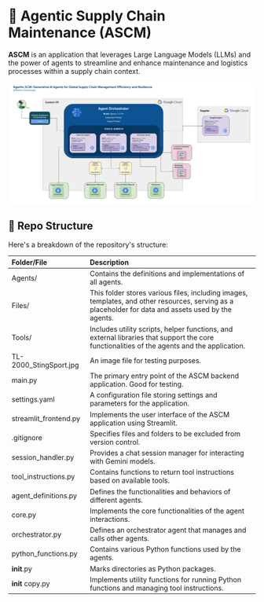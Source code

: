 # 🤖 Agentic Supply Chain Maintenance (ASCM)

**ASCM** is an application that leverages Large Language Models (LLMs) and the power of agents to streamline and enhance maintenance and logistics processes within a supply chain context.

![Architecture](Files/architecture.png)

## 📂 Repo Structure
Here's a breakdown of the repository's structure:

|Folder/File|Description|
|:---|:---|
|Agents/|Contains the definitions and implementations of all agents.|
|Files/|This folder stores various files, including images, templates, and other resources, serving as a placeholder for data and assets used by the agents.|
|Tools/|Includes utility scripts, helper functions, and external libraries that support the core functionalities of the agents and the application.|
|TL-2000_StingSport.jpg|An image file for testing purposes.|
|main.py|The primary entry point of the ASCM backend application. Good for testing.|
|settings.yaml|A configuration file storing settings and parameters for the application.|
|streamlit_frontend.py|Implements the user interface of the ASCM application using Streamlit.|
|.gitignore|Specifies files and folders to be excluded from version control.|
|session_handler.py|Provides a chat session manager for interacting with Gemini models.|
|tool_instructions.py|Contains functions to return tool instructions based on available tools.|
|agent_definitions.py|Defines the functionalities and behaviors of different agents.|
|core.py|Implements the core functionalities of the agent interactions.|
|orchestrator.py|Defines an orchestrator agent that manages and calls other agents.|
|python_functions.py|Contains various Python functions used by the agents.|
|__init__.py|Marks directories as Python packages.|
|__init__ copy.py|Implements utility functions for running Python functions and managing tool instructions.|
